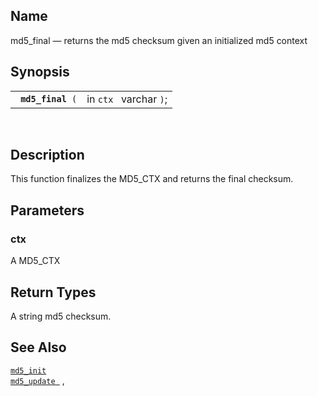 <div>

<div>

</div>

<div>

## Name

md5_final — returns the md5 checksum given an initialized md5 context

</div>

<div>

## Synopsis

<div>

|                        |                        |
|------------------------|------------------------|
| ` `**`md5_final`**` (` | in `ctx ` varchar `)`; |

<div>

 

</div>

</div>

</div>

<div>

## Description

This function finalizes the MD5_CTX and returns the final checksum.

</div>

<div>

## Parameters

<div>

### ctx

A MD5_CTX

</div>

</div>

<div>

## Return Types

A string md5 checksum.

</div>

<div>

## See Also

<a href="fn_md5_init.html" class="link" title="md5_init"><code
class="function">md5_init </code></a><a href="fn_md5_update.html" class="link" title="md5_update"><code
class="function">md5_update </code></a> ,

</div>

</div>
